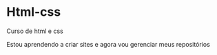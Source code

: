 # Html-css
 Curso de html e css

 Estou aprendendo a criar sites e agora vou gerenciar meus repositórios
